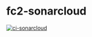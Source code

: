 # fc2-sonarcloud

[![ci-sonarcloud](https://github.com/bampli/fc2-sonarcloud/actions/workflows/ci.yaml/badge.svg)](https://github.com/bampli/fc2-sonarcloud/actions/workflows/ci.yaml)
